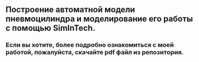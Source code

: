 ## Построение автоматной модели пневмоцилиндра и моделирование его работы с помощью SimInTech.

### Если вы хотите, более подробно ознакомиться с моей работой, пожалуйста, скачайте pdf файл из репозитория.
